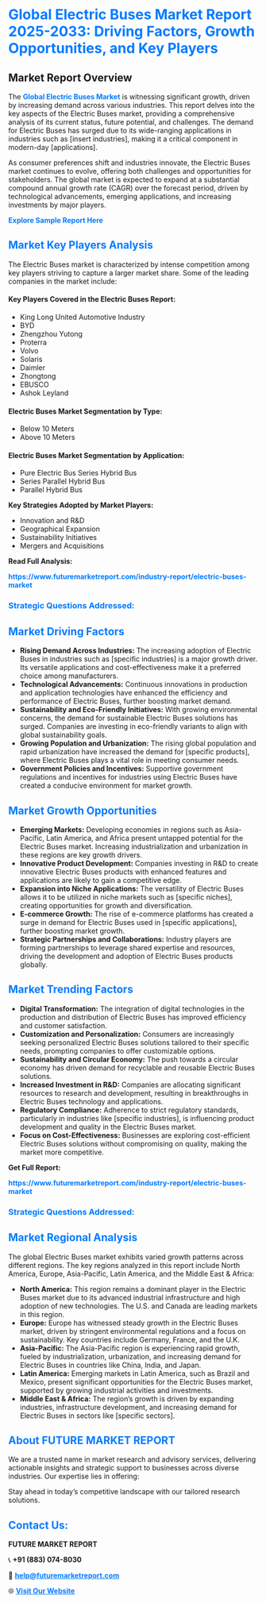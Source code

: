 <h1 style="color: #007BFF;">Global Electric Buses Market Report 2025-2033: Driving Factors, Growth Opportunities, and Key Players</h1>

<section id="overview">
<h2>Market Report Overview</h2>
<p>The <a href="https://www.futuremarketreport.com/industry-report/electric-buses-market" style="color: #007BFF; text-decoration: none;"><strong>Global Electric Buses Market</strong></a> is witnessing significant growth, driven by increasing demand across various industries. This report delves into the key aspects of the Electric Buses market, providing a comprehensive analysis of its current status, future potential, and challenges. The demand for Electric Buses has surged due to its wide-ranging applications in industries such as [insert industries], making it a critical component in modern-day [applications].</p>
<p>As consumer preferences shift and industries innovate, the Electric Buses market continues to evolve, offering both challenges and opportunities for stakeholders. The global market is expected to expand at a substantial compound annual growth rate (CAGR) over the forecast period, driven by technological advancements, emerging applications, and increasing investments by major players.</p>
</section>

<section id="overview">
<p><a href="https://www.futuremarketreport.com/request-sample/reportId=83883" style="color: #007BFF; text-decoration: none;"><strong>Explore Sample Report Here</strong></a></p>
</section>

<section id="key-players">
<h2 style="color: #007BFF;">Market Key Players Analysis</h2>
<p>The Electric Buses market is characterized by intense competition among key players striving to capture a larger market share. Some of the leading companies in the market include:</p>
<h4>Key Players Covered in the Electric Buses Report:</h4>
<ul><li>King Long United Automotive Industry</li><li>BYD</li><li>Zhengzhou Yutong</li><li>Proterra</li><li>Volvo</li><li>Solaris</li><li>Daimler</li><li>Zhongtong</li><li>EBUSCO</li><li>Ashok Leyland</li></ul>
<h4>Electric Buses Market Segmentation by Type:</h4>
<ul><li>Below 10 Meters</li><li>Above 10 Meters</li></ul>

<h4>Electric Buses Market Segmentation by Application:</h4>
<ul><li>Pure Electric Bus Series Hybrid Bus</li><li>Series Parallel Hybrid Bus</li><li>Parallel Hybrid Bus</li></ul>
<p><strong>Key Strategies Adopted by Market Players:</strong></p>
<ul>
<li>Innovation and R&D</li>
<li>Geographical Expansion</li>
<li>Sustainability Initiatives</li>
<li>Mergers and Acquisitions</li>
</ul>
</section>

<section>
<p><strong>Read Full Analysis: </strong></p><a href="https://www.futuremarketreport.com/industry-report/electric-buses-market" style="color: #007BFF; text-decoration: none;"><strong>https://www.futuremarketreport.com/industry-report/electric-buses-market</strong></a>
<h3 style="color: #007BFF;">Strategic Questions Addressed:</h3>
</section>

<section id="driving-factors">
<h2 style="color: #007BFF;">Market Driving Factors</h2>
<ul>
<li><strong>Rising Demand Across Industries:</strong> The increasing adoption of Electric Buses in industries such as [specific industries] is a major growth driver. Its versatile applications and cost-effectiveness make it a preferred choice among manufacturers.</li>
<li><strong>Technological Advancements:</strong> Continuous innovations in production and application technologies have enhanced the efficiency and performance of Electric Buses, further boosting market demand.</li>
<li><strong>Sustainability and Eco-Friendly Initiatives:</strong> With growing environmental concerns, the demand for sustainable Electric Buses solutions has surged. Companies are investing in eco-friendly variants to align with global sustainability goals.</li>
<li><strong>Growing Population and Urbanization:</strong> The rising global population and rapid urbanization have increased the demand for [specific products], where Electric Buses plays a vital role in meeting consumer needs.</li>
<li><strong>Government Policies and Incentives:</strong> Supportive government regulations and incentives for industries using Electric Buses have created a conducive environment for market growth.</li>
</ul>
</section>

<section id="growth-opportunities">
<h2 style="color: #007BFF;">Market Growth Opportunities</h2>
<ul>
<li><strong>Emerging Markets:</strong> Developing economies in regions such as Asia-Pacific, Latin America, and Africa present untapped potential for the Electric Buses market. Increasing industrialization and urbanization in these regions are key growth drivers.</li>
<li><strong>Innovative Product Development:</strong> Companies investing in R&D to create innovative Electric Buses products with enhanced features and applications are likely to gain a competitive edge.</li>
<li><strong>Expansion into Niche Applications:</strong> The versatility of Electric Buses allows it to be utilized in niche markets such as [specific niches], creating opportunities for growth and diversification.</li>
<li><strong>E-commerce Growth:</strong> The rise of e-commerce platforms has created a surge in demand for Electric Buses used in [specific applications], further boosting market growth.</li>
<li><strong>Strategic Partnerships and Collaborations:</strong> Industry players are forming partnerships to leverage shared expertise and resources, driving the development and adoption of Electric Buses products globally.</li>
</ul>
</section>

<section id="trending-factors">
<h2 style="color: #007BFF;">Market Trending Factors</h2>
<ul>
<li><strong>Digital Transformation:</strong> The integration of digital technologies in the production and distribution of Electric Buses has improved efficiency and customer satisfaction.</li>
<li><strong>Customization and Personalization:</strong> Consumers are increasingly seeking personalized Electric Buses solutions tailored to their specific needs, prompting companies to offer customizable options.</li>
<li><strong>Sustainability and Circular Economy:</strong> The push towards a circular economy has driven demand for recyclable and reusable Electric Buses solutions.</li>
<li><strong>Increased Investment in R&D:</strong> Companies are allocating significant resources to research and development, resulting in breakthroughs in Electric Buses technology and applications.</li>
<li><strong>Regulatory Compliance:</strong> Adherence to strict regulatory standards, particularly in industries like [specific industries], is influencing product development and quality in the Electric Buses market.</li>
<li><strong>Focus on Cost-Effectiveness:</strong> Businesses are exploring cost-efficient Electric Buses solutions without compromising on quality, making the market more competitive.</li>
</ul>
</section>

<section>
<p><strong>Get Full Report: </strong></p><a href="https://www.futuremarketreport.com/industry-report/electric-buses-market" style="color: #007BFF; text-decoration: none;"><strong>https://www.futuremarketreport.com/industry-report/electric-buses-market</strong></a>
<h3 style="color: #007BFF;">Strategic Questions Addressed:</h3>
</section>


<section id="regional-analysis">
<h2 style="color: #007BFF;">Market Regional Analysis</h2>
<p>The global Electric Buses market exhibits varied growth patterns across different regions. The key regions analyzed in this report include North America, Europe, Asia-Pacific, Latin America, and the Middle East & Africa:</p>
<ul>
<li><strong>North America:</strong> This region remains a dominant player in the Electric Buses market due to its advanced industrial infrastructure and high adoption of new technologies. The U.S. and Canada are leading markets in this region.</li>
<li><strong>Europe:</strong> Europe has witnessed steady growth in the Electric Buses market, driven by stringent environmental regulations and a focus on sustainability. Key countries include Germany, France, and the U.K.</li>
<li><strong>Asia-Pacific:</strong> The Asia-Pacific region is experiencing rapid growth, fueled by industrialization, urbanization, and increasing demand for Electric Buses in countries like China, India, and Japan.</li>
<li><strong>Latin America:</strong> Emerging markets in Latin America, such as Brazil and Mexico, present significant opportunities for the Electric Buses market, supported by growing industrial activities and investments.</li>
<li><strong>Middle East & Africa:</strong> The region’s growth is driven by expanding industries, infrastructure development, and increasing demand for Electric Buses in sectors like [specific sectors].</li>
</ul>
</section>

<footer>
<h2 style="color: #007BFF;">About FUTURE MARKET REPORT</h2>
<p>We are a trusted name in market research and advisory services, delivering actionable insights and strategic support to businesses across diverse industries. Our expertise lies in offering:</p>

<p>Stay ahead in today’s competitive landscape with our tailored research solutions.</p>

<h2 style="color: #007BFF;">Contact Us:</h2>
<p><strong>FUTURE MARKET REPORT</strong></p>
<p>📞 <strong>+91 (883) 074-8030</strong></p>
<p>📧 <strong><a href="mailto:help@futuremarketreport.com" style="color: #007BFF;">help@futuremarketreport.com</a></strong></p>
<p>🌐 <strong><a href="https://www.futuremarketreport.com/" style="color: #007BFF;">Visit Our Website</a></strong></p>
</footer>